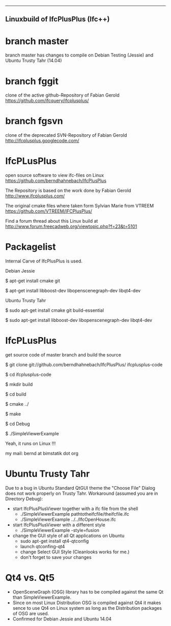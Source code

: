 ----------------------------------
Linuxbuild of IfcPlusPlus (Ifc++)
----------------------------------


branch master
==============
branch master has changes to compile on Debian Testing (Jessie) and Ubuntu Trusty Tahr (14.04)


branch fggit
=============
clone of the active github-Repository of Fabian Gerold  https://github.com/ifcquery/ifcplusplus/


branch fgsvn
=============
clone of the deprecated SVN-Repository of Fabian Gerold  http://ifcplusplus.googlecode.com/



IfcPLusPlus
============
open source software to view ifc-files on Linux
https://github.com/berndhahnebach/IfcPlusPlus

The Repository is based on the work done by Fabian Gerold 
http://www.ifcplusplus.com/

The original cmake files where taken form Sylvian Marie from VTREEM
https://github.com/VTREEM/IFCPlusPlus/

Find a forum thread about this Linux build at
http://www.forum.freecadweb.org/viewtopic.php?f=23&t=5101


Packagelist
===========
Internal Carve of IfcPlusPlus is used.

Debian Jessie

$ apt-get install cmake git 

$ apt-get install libboost-dev libopenscenegraph-dev libqt4-dev


Ubuntu Trusty Tahr

$ sudo apt-get install cmake git build-essential

$ sudo apt-get install libboost-dev libopenscenegraph-dev libqt4-dev


IfcPLusPlus
===========
get source code of master branch and build the source

$ git clone git://github.com/berndhahnebach/IfcPlusPlus/  ifcplusplus-code

$ cd ifcplusplus-code

$ mkdir build

$ cd build

$ cmake ../

$ make

$ cd Debug

$ ./SimpleViewerExample


Yeah, it runs on Linux !!!

my mail: bernd at bimstatik dot org


Ubuntu Trusty Tahr
==================
Due to a bug in Ubuntu Standard QtGUI theme the "Choose File" Dialog does not work properly on Trusty Tahr.
Workaround (assumed you are in Directory Debug):
* start IfcPlusPlusViewer together with a ifc file from the shell
    * ./SimpleViewerExample pathtotheifcfile/theifcfile.ifc
    * ./SimpleViewerExample ../../IfcOpenHouse.ifc
* start IfcPlusPlusViewer with a different style
    * ./SimpleViewerExample -style=fusion
* change the GUI style of all Qt applications on Ubuntu
    * sudo apt-get install qt4-qtconfig
    * launch qtconfing-qt4
    * change Select GUI Style (Cleanlooks works for me.)
    * don't forget to save your changes


Qt4 vs. Qt5
===========
* OpenSceneGraph (OSG) library has to be compiled against the same Qt than SimpleViewerExample.
* Since on most Linux Distribution OSG is compiled against Qt4 it makes sence to use Qt4 on Linux system as long as the Distribution packages of OSG are used. 
* Confirmed for Debian Jessie and Ubuntu 14.04